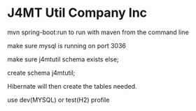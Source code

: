 # J4MT Util Company Inc

mvn spring-boot:run to run with maven from the command line

make sure mysql is running on port 3036

make sure j4mtutil schema exists else;

create schema j4mtutil;

Hibernate will then create the tables needed.

use dev(MYSQL) or test(H2) profile
